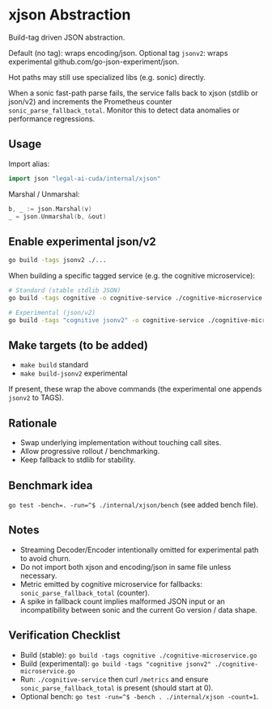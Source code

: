 # xjson Abstraction

Build-tag driven JSON abstraction.

Default (no tag): wraps encoding/json.
Optional tag `jsonv2`: wraps experimental github.com/go-json-experiment/json.

Hot paths may still use specialized libs (e.g. sonic) directly.

When a sonic fast-path parse fails, the service falls back to xjson (stdlib or json/v2) and increments the Prometheus counter `sonic_parse_fallback_total`. Monitor this to detect data anomalies or performance regressions.

## Usage

Import alias:

```go
import json "legal-ai-cuda/internal/xjson"
```

Marshal / Unmarshal:

```go
b, _ := json.Marshal(v)
_ = json.Unmarshal(b, &out)
```

## Enable experimental json/v2

```bash
go build -tags jsonv2 ./...
```

When building a specific tagged service (e.g. the cognitive microservice):

```bash
# Standard (stable stdlib JSON)
go build -tags cognitive -o cognitive-service ./cognitive-microservice.go

# Experimental (json/v2)
go build -tags "cognitive jsonv2" -o cognitive-service ./cognitive-microservice.go
```

## Make targets (to be added)
- `make build` standard
- `make build-jsonv2` experimental

If present, these wrap the above commands (the experimental one appends `jsonv2` to TAGS).

## Rationale
- Swap underlying implementation without touching call sites.
- Allow progressive rollout / benchmarking.
- Keep fallback to stdlib for stability.

## Benchmark idea
`go test -bench=. -run=^$ ./internal/xjson/bench` (see added bench file).

## Notes
- Streaming Decoder/Encoder intentionally omitted for experimental path to avoid churn.
- Do not import both xjson and encoding/json in same file unless necessary.
- Metric emitted by cognitive microservice for fallbacks: `sonic_parse_fallback_total` (counter).
- A spike in fallback count implies malformed JSON input or an incompatibility between sonic and the current Go version / data shape.

## Verification Checklist
- Build (stable): `go build -tags cognitive ./cognitive-microservice.go`
- Build (experimental): `go build -tags "cognitive jsonv2" ./cognitive-microservice.go`
- Run: `./cognitive-service` then curl `/metrics` and ensure `sonic_parse_fallback_total` is present (should start at 0).
- Optional bench: `go test -run=^$ -bench . ./internal/xjson -count=1`.
